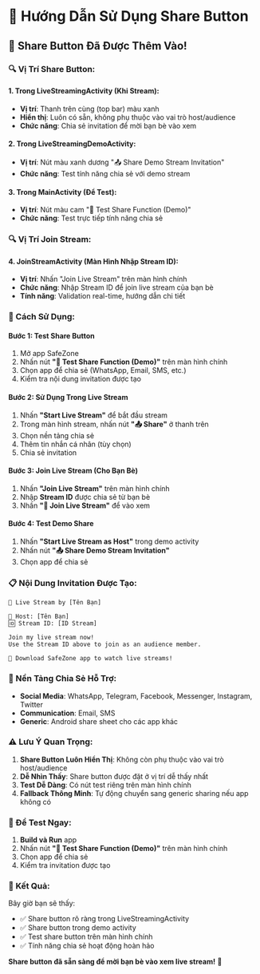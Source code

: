 # 🚀 Hướng Dẫn Sử Dụng Share Button

## 📱 **Share Button Đã Được Thêm Vào!**

### **🔍 Vị Trí Share Button:**

#### **1. Trong LiveStreamingActivity (Khi Stream):**
- **Vị trí**: Thanh trên cùng (top bar) màu xanh
- **Hiển thị**: Luôn có sẵn, không phụ thuộc vào vai trò host/audience
- **Chức năng**: Chia sẻ invitation để mời bạn bè vào xem

#### **2. Trong LiveStreamingDemoActivity:**
- **Vị trí**: Nút màu xanh dương "📤 Share Demo Stream Invitation"
- **Chức năng**: Test tính năng chia sẻ với demo stream

#### **3. Trong MainActivity (Để Test):**
- **Vị trí**: Nút màu cam "🧪 Test Share Function (Demo)"
- **Chức năng**: Test trực tiếp tính năng chia sẻ

### **🔍 Vị Trí Join Stream:**

#### **4. JoinStreamActivity (Màn Hình Nhập Stream ID):**
- **Vị trí**: Nhấn "Join Live Stream" trên màn hình chính
- **Chức năng**: Nhập Stream ID để join live stream của bạn bè
- **Tính năng**: Validation real-time, hướng dẫn chi tiết

### **🎯 Cách Sử Dụng:**

#### **Bước 1: Test Share Button**
1. Mở app SafeZone
2. Nhấn nút **"🧪 Test Share Function (Demo)"** trên màn hình chính
3. Chọn app để chia sẻ (WhatsApp, Email, SMS, etc.)
4. Kiểm tra nội dung invitation được tạo

#### **Bước 2: Sử Dụng Trong Live Stream**
1. Nhấn **"Start Live Stream"** để bắt đầu stream
2. Trong màn hình stream, nhấn nút **"📤 Share"** ở thanh trên
3. Chọn nền tảng chia sẻ
4. Thêm tin nhắn cá nhân (tùy chọn)
5. Chia sẻ invitation

#### **Bước 3: Join Live Stream (Cho Bạn Bè)**
1. Nhấn **"Join Live Stream"** trên màn hình chính
2. Nhập **Stream ID** được chia sẻ từ bạn bè
3. Nhấn **"🚀 Join Live Stream"** để vào xem

#### **Bước 4: Test Demo Share**
1. Nhấn **"Start Live Stream as Host"** trong demo activity
2. Nhấn nút **"📤 Share Demo Stream Invitation"**
3. Chọn app để chia sẻ

### **📋 Nội Dung Invitation Được Tạo:**

```
🎥 Live Stream by [Tên Bạn]

👤 Host: [Tên Bạn]
🆔 Stream ID: [ID Stream]

Join my live stream now!
Use the Stream ID above to join as an audience member.

📱 Download SafeZone app to watch live streams!
```

### **🔗 Nền Tảng Chia Sẻ Hỗ Trợ:**

- **Social Media**: WhatsApp, Telegram, Facebook, Messenger, Instagram, Twitter
- **Communication**: Email, SMS
- **Generic**: Android share sheet cho các app khác

### **⚠️ Lưu Ý Quan Trọng:**

1. **Share Button Luôn Hiển Thị**: Không còn phụ thuộc vào vai trò host/audience
2. **Dễ Nhìn Thấy**: Share button được đặt ở vị trí dễ thấy nhất
3. **Test Dễ Dàng**: Có nút test riêng trên màn hình chính
4. **Fallback Thông Minh**: Tự động chuyển sang generic sharing nếu app không có

### **🧪 Để Test Ngay:**

1. **Build và Run** app
2. Nhấn nút **"🧪 Test Share Function (Demo)"** trên màn hình chính
3. Chọn app để chia sẻ
4. Kiểm tra invitation được tạo

### **🎉 Kết Quả:**

Bây giờ bạn sẽ thấy:
- ✅ Share button rõ ràng trong LiveStreamingActivity
- ✅ Share button trong demo activity
- ✅ Test share button trên màn hình chính
- ✅ Tính năng chia sẻ hoạt động hoàn hảo

**Share button đã sẵn sàng để mời bạn bè vào xem live stream!** 🚀
